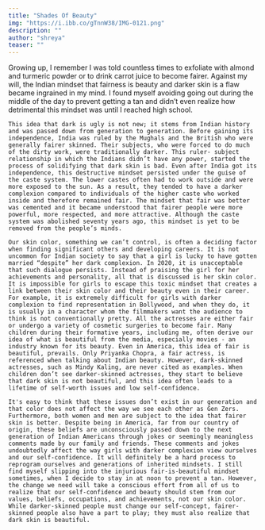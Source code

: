 ```yaml
---
title: "Shades Of Beauty"
img: "https://i.ibb.co/gTnnW38/IMG-0121.png"
description: ""
author: "shreya"
teaser: ""
---
```

Growing up, I remember I was told countless times to exfoliate with almond and turmeric powder or to drink carrot juice to become fairer. Against my will, the Indian mindset that fairness is beauty and darker skin is a flaw became ingrained in my mind. I found myself avoiding going out during the middle of the day to prevent getting a tan and didn’t even realize how detrimental this mindset was until I reached high school. 

	This idea that dark is ugly is not new; it stems from Indian history and was passed down from generation to generation. Before gaining its independence, India was ruled by the Mughals and the British who were generally fairer skinned. Their subjects, who were forced to do much of the dirty work, were traditionally darker. This ruler- subject relationship in which the Indians didn’t have any power, started the process of solidifying that dark skin is bad. Even after India got its independence, this destructive mindset persisted under the guise of the caste system. The lower castes often had to work outside and were more exposed to the sun. As a result, they tended to have a darker complexion compared to individuals of the higher caste who worked inside and therefore remained fair. The mindset that fair was better was cemented and it became understood that fairer people were more powerful, more respected, and more attractive. Although the caste system was abolished seventy years ago, this mindset is yet to be removed from the people’s minds. 

	Our skin color, something we can’t control, is often a deciding factor when finding significant others and developing careers. It is not uncommon for Indian society to say that a girl is lucky to have gotten married “despite” her dark complexion. In 2020, it is unacceptable that such dialogue persists. Instead of praising the girl for her achievements and personality, all that is discussed is her skin color. It is impossible for girls to escape this toxic mindset that creates a link between their skin color and their beauty even in their career. For example, it is extremely difficult for girls with darker complexion to find representation in Bollywood, and when they do, it is usually in a character whom the filmmakers want the audience to think is not conventionally pretty. All the actresses are either fair or undergo a variety of cosmetic surgeries to become fair. Many children during their formative years, including me, often derive our idea of what is beautiful from the media, especially movies - an industry known for its beauty. Even in America, this idea of fair is beautiful, prevails. Only Priyanka Chopra, a fair actress, is referenced when talking about Indian beauty. However, dark-skinned actresses, such as Mindy Kaling, are never cited as examples. When children don’t see darker-skinned actresses, they start to believe that dark skin is not beautiful, and this idea often leads to a lifetime of self-worth issues and low self-confidence. 

	It's easy to think that these issues don’t exist in our generation and that color does not affect the way we see each other as Gen Zers. Furthermore, both women and men are subject to the idea that fairer skin is better. Despite being in America, far from our country of origin, these beliefs are unconsciously passed down to the next generation of Indian Americans through jokes or seemingly meaningless comments made by our family and friends. These comments and jokes undoubtedly affect the way girls with darker complexion view ourselves and our self-confidence. It will definitely be a hard process to reprogram ourselves and generations of inherited mindsets. I still find myself slipping into the injurious fair-is-beautiful mindset sometimes, when I decide to stay in at noon to prevent a tan. However, the change we need will take a conscious effort from all of us to realize that our self-confidence and beauty should stem from our values, beliefs, occupations, and achievements, not our skin color. While darker-skinned people must change our self-concept, fairer-skinned people also have a part to play; they must also realize that dark skin is beautiful.
